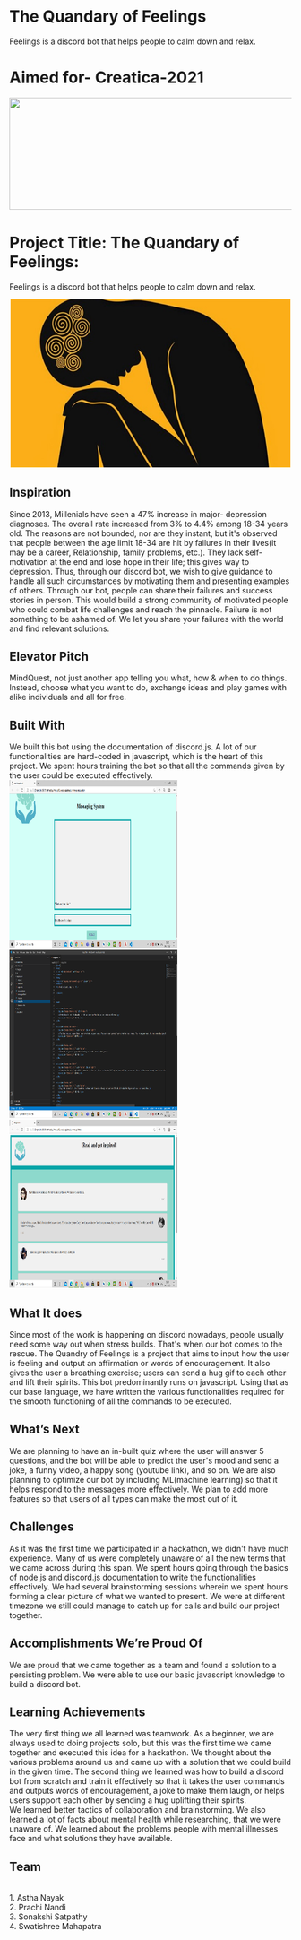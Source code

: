 # The Quandary of Feelings
Feelings is a discord bot that helps people to calm down and relax.

# Aimed for- Creatica-2021
<p align="center">
<img src="https://challengepost-s3-challengepost.netdna-ssl.com/photos/production/challenge_photos/001/602/371/datas/full_width.png" width="1000" height="200" >
</p>

# Project Title: The Quandary of Feelings:
Feelings is a discord bot that helps people to calm down and relax.

<p align="center">
<img src="fe.jpg" width="500" height="300" >
</p>

## Inspiration
Since 2013, Millenials have seen a 47% increase in major- depression diagnoses. The overall rate increased from 3% to 4.4% among 18-34 years old. The reasons are not bounded, nor are they instant, but it's observed that people between the age limit 18-34 are hit by failures in their lives(it may be a career, Relationship, family problems, etc.). They lack self-motivation at the end and lose hope in their life; this gives way to depression. Thus, through our discord bot, we wish to give guidance to handle all such circumstances by motivating them and presenting examples of others. Through our bot, people can share their failures and success stories in person. This would build a strong community of motivated people who could combat life challenges and reach the pinnacle. Failure is not something to be ashamed of. We let you share your failures with the world and find relevant solutions. 
 
## Elevator Pitch
MindQuest, not just another app telling you what, how & when to do things. Instead, choose what you want to do, exchange ideas and play games with alike individuals and all for free.

## Built With
We built this bot using the documentation of discord.js. A lot of our functionalities are hard-coded in javascript, which is the heart of this project. We spent hours training the bot so that all the commands given by the user could be executed effectively. 
<br> <img src="https://github.com/prachi237/StarHacks/blob/main/Screenshot%20(2).png" width="300" height="300" >
<img src= "https://github.com/prachi237/StarHacks/blob/main/Screenshot%20(5).png" width="300" height="300" >
<img src="https://github.com/prachi237/StarHacks/blob/main/Screenshot%20(3).png" width="300" height="300" >

## What It does
Since most of the work is happening on discord nowadays, people usually need some way out when stress builds. That's when our bot comes to the rescue. The Quandry of Feelings is a project that aims to input how the user is feeling and output an affirmation or words of encouragement. It also gives the user a breathing exercise; users can send a hug gif to each other and lift their spirits. This bot predominantly runs on javascript. Using that as our base language, we have written the various functionalities required for the smooth functioning of all the commands to be executed.

## What’s Next
We are planning to have an in-built quiz where the user will answer 5 questions, and the bot will be able to predict the user's mood and send a joke, a funny video, a happy song (youtube link), and so on. We are also planning to optimize our bot by including ML(machine learning) so that it helps respond to the messages more effectively. We plan to add more features so that users of all types can make the most out of it.


## Challenges
As it was the first time we participated in a hackathon, we didn't have much experience. Many of us were completely unaware of all the new terms that we came across during this span. We spent hours going through the basics of node.js and discord.js documentation to write the functionalities effectively. We had several brainstorming sessions wherein we spent hours forming a clear picture of what we wanted to present. We were at different timezone we still could manage to catch up for calls and build our project together.

## Accomplishments We’re Proud Of
We are proud that we came together as a team and found a solution to a persisting problem. We were able to use our basic javascript knowledge to build a discord bot. 

## Learning Achievements
The very first thing we all learned was teamwork. As a beginner, we are always used to doing projects solo, but this was the first time we came together and executed this idea for a hackathon. We thought about the various problems around us and came up with a solution that we could build in the given time. The second thing we learned was how to build a discord bot from scratch and train it effectively so that it takes the user commands and outputs words of encouragement, a joke to make them laugh, or helps users support each other by sending a hug uplifting their spirits.
<br>We learned better tactics of collaboration and brainstorming. We also learned a lot of facts about mental health while researching, that we were unaware of. We learned about the problems people with mental illnesses face and what solutions they have available.
 
## Team
<br> 1. Astha Nayak
<br> 2. Prachi Nandi
<br> 3. Sonakshi Satpathy
<br> 4. Swatishree Mahapatra

